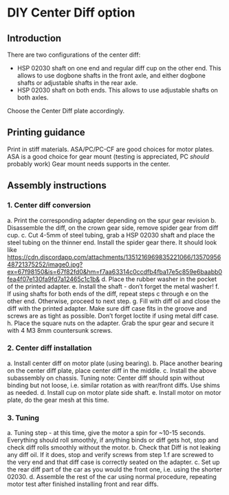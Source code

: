 # DIY Center Diff option

## Introduction

There are two configurations of the center diff:
- HSP 02030 shaft on one end and regular diff cup on the other end. This allows to use dogbone shafts in the front axle, and either dogbone shafts or adjustable shafts in the rear axle.
- HSP 02030 shaft on both ends. This allows to use adjustable shafts on both axles.

Choose the Center Diff plate accordingly.

## Printing guidance

Print in stiff materials. ASA/PC/PC-CF are good choices for motor plates. ASA is a good choice for gear mount (testing is appreciated, PC _should_ probably work)
Gear mount needs supports in the center.

## Assembly instructions

### 1. Center diff conversion

a. Print the corresponding adapter depending on the spur gear revision
b. Disassemble the diff, on the crown gear side, remove spider gear from diff cup.
c. Cut 4-5mm of steel tubing, grab a HSP 02030 shaft and place the steel tubing on the thinner end. Install the spider gear there. It should look like https://cdn.discordapp.com/attachments/1351216969835221066/1357095648721375252/image0.jpg?ex=67f98150&is=67f82fd0&hm=f7aa63314c0ccdfb4fba17e5c859e6baabb0fea4f07e130fa9fd7a12465c1c1b&
d. Place the rubber washer in the pocket of the printed adapter.
e. Install the shaft - don’t forget the metal washer!
f. If using shafts for both ends of the diff, repeat steps c through e on the other end. Otherwise, proceed to next step.
g. Fill with diff oil and close the diff with the printed adapter. Make sure diff case fits in the groove and screws are as tight as possible. Don’t forget loctite if using metal diff case.
h. Place the square nuts on the adapter. Grab the spur gear and secure it with 4 M3 8mm countersunk screws.

### 2. Center diff installation

a. Install center diff on motor plate (using bearing).
b. Place another bearing on the center diff plate, place center diff in the middle.
c. Install the above subassembly on chassis. Tuning note: Center diff should spin without binding but not loose, i.e. similar rotation as with rear/front diffs. Use shims as needed.
d. Install cup on motor plate side shaft.
e. Install motor on motor plate, do the gear mesh at this time.

### 3. Tuning

a. Tuning step - at this time, give the motor a spin for ~10-15 seconds. Everything should roll smoothly, if anything binds or diff gets hot, stop and check diff rolls smoothly without the motor.
b. Check that Diff is not leaking any diff oil. If it does, stop and verify screws from step 1.f are screwed to the very end and that diff case is correctly seated on the adapter.
c. Set up the rear diff part of the car as you would the front one, i.e. using the shorter 02030.
d. Assemble the rest of the car using normal procedure, repeating motor test after finished installing front and rear diffs.
